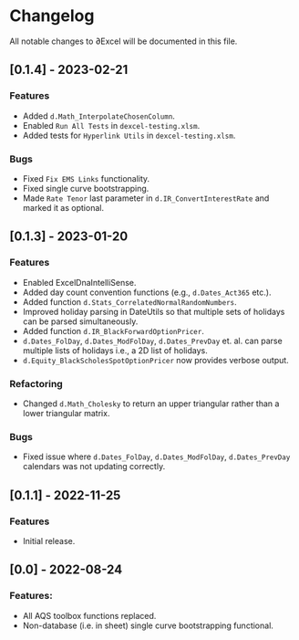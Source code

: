 # Changelog
All notable changes to ∂Excel will be documented in this file.

## [0.1.4] - 2023-02-21
### Features
- Added ``d.Math_InterpolateChosenColumn``.
- Enabled ``Run All Tests`` in ``dexcel-testing.xlsm``.
- Added tests for ``Hyperlink Utils`` in ``dexcel-testing.xlsm``.

### Bugs
- Fixed ``Fix EMS Links`` functionality.
- Fixed single curve bootstrapping.
- Made ``Rate Tenor`` last parameter in ``d.IR_ConvertInterestRate`` and marked it as optional.

## [0.1.3] - 2023-01-20 
### Features
- Enabled ExcelDnaIntelliSense.
- Added day count convention functions (e.g., ``d.Dates_Act365`` etc.).
- Added function ``d.Stats_CorrelatedNormalRandomNumbers``.
- Improved holiday parsing in DateUtils so that multiple sets of holidays can be parsed simultaneously.
- Added function ``d.IR_BlackForwardOptionPricer``.
- ``d.Dates_FolDay``, ``d.Dates_ModFolDay``, ``d.Dates_PrevDay`` et. al. can parse multiple lists of holidays i.e., a 2D list of holidays.
- ``d.Equity_BlackScholesSpotOptionPricer`` now provides verbose output.

### Refactoring
- Changed ``d.Math_Cholesky`` to return an upper triangular rather than a lower triangular matrix.

### Bugs
- Fixed issue where ``d.Dates_FolDay``, ``d.Dates_ModFolDay``, ``d.Dates_PrevDay`` calendars was not updating correctly.

## [0.1.1] - 2022-11-25
### Features
- Initial release.

## [0.0] - 2022-08-24
### Features:
- All AQS toolbox functions replaced.
- Non-database (i.e. in sheet) single curve bootstrapping functional.
